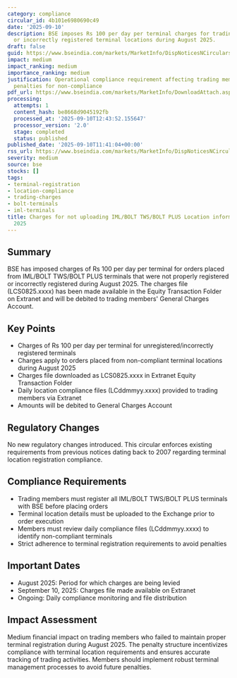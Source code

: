 ```yaml
---
category: compliance
circular_id: 4b101e6980690c49
date: '2025-09-10'
description: BSE imposes Rs 100 per day per terminal charges for trading from unregistered
  or incorrectly registered terminal locations during August 2025.
draft: false
guid: https://www.bseindia.com/markets/MarketInfo/DispNoticesNCirculars.aspx?Noticeid={876C8668-C2DE-4188-8913-77548553ABDD}&noticeno=20250910-23&dt=09/10/2025&icount=23&totcount=46&flag=0
impact: medium
impact_ranking: medium
importance_ranking: medium
justification: Operational compliance requirement affecting trading members with financial
  penalties for non-compliance
pdf_url: https://www.bseindia.com/markets/MarketInfo/DownloadAttach.aspx?id=20250910-23&attachedId=
processing:
  attempts: 1
  content_hash: be8668d9045192fb
  processed_at: '2025-09-10T12:43:52.155647'
  processor_version: '2.0'
  stage: completed
  status: published
published_date: '2025-09-10T11:41:04+00:00'
rss_url: https://www.bseindia.com/markets/MarketInfo/DispNoticesNCirculars.aspx?Noticeid={876C8668-C2DE-4188-8913-77548553ABDD}&noticeno=20250910-23&dt=09/10/2025&icount=23&totcount=46&flag=0
severity: medium
source: bse
stocks: []
tags:
- terminal-registration
- location-compliance
- trading-charges
- bolt-terminals
- iml-terminals
title: Charges for not uploading IML/BOLT TWS/BOLT PLUS Location information for August
  2025
---
```


## Summary

BSE has imposed charges of Rs 100 per day per terminal for orders placed from IML/BOLT TWS/BOLT PLUS terminals that were not properly registered or incorrectly registered during August 2025. The charges file (LCS0825.xxxx) has been made available in the Equity Transaction Folder on Extranet and will be debited to trading members' General Charges Account.

## Key Points

- Charges of Rs 100 per day per terminal for unregistered/incorrectly registered terminals
- Charges apply to orders placed from non-compliant terminal locations during August 2025
- Charges file downloaded as LCS0825.xxxx in Extranet Equity Transaction Folder
- Daily location compliance files (LCddmmyy.xxxx) provided to trading members via Extranet
- Amounts will be debited to General Charges Account

## Regulatory Changes

No new regulatory changes introduced. This circular enforces existing requirements from previous notices dating back to 2007 regarding terminal location registration compliance.

## Compliance Requirements

- Trading members must register all IML/BOLT TWS/BOLT PLUS terminals with BSE before placing orders
- Terminal location details must be uploaded to the Exchange prior to order execution
- Members must review daily compliance files (LCddmmyy.xxxx) to identify non-compliant terminals
- Strict adherence to terminal registration requirements to avoid penalties

## Important Dates

- August 2025: Period for which charges are being levied
- September 10, 2025: Charges file made available on Extranet
- Ongoing: Daily compliance monitoring and file distribution

## Impact Assessment

Medium financial impact on trading members who failed to maintain proper terminal registration during August 2025. The penalty structure incentivizes compliance with terminal location requirements and ensures accurate tracking of trading activities. Members should implement robust terminal management processes to avoid future penalties.